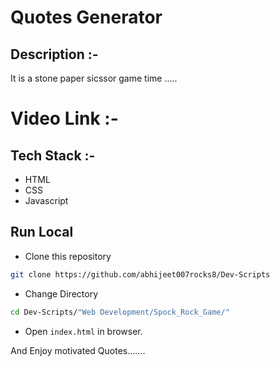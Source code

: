 # Quotes Generator

## Description :-

It is a stone paper sicssor game time .....

# Video Link :-


## Tech Stack :-

- HTML
- CSS
- Javascript

## Run Local

* Clone this repository

```bash
git clone https://github.com/abhijeet007rocks8/Dev-Scripts
```

* Change Directory

```bash
cd Dev-Scripts/"Web Development/Spock_Rock_Game/"
```

* Open `index.html` in browser.



And Enjoy motivated Quotes.......